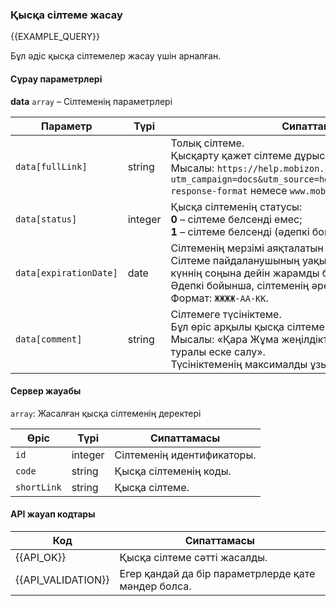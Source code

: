 ### Қысқа сілтеме жасау
{{EXAMPLE_QUERY}}

Бұл әдіс қысқа сілтемелер жасау үшін арналған.
#### Сұрау параметрлері

**data** `array` – Сілтеменің параметрлері

 Параметр             | Түрі    | Сипаттамасы
----------------------|---------|-----------
`data[fullLink]`      | string  | Толық сілтеме.<br>Қысқарту қажет сілтеме дұрыс URL форматында.<br>Мысалы: `https://help.mobizon.com/api-docs/sms-api?utm_campaign=docs&utm_source=help&utm_medium=test#server-response-format` немесе `www.mobizon.com`
`data[status]`        | integer | Қысқа сілтеменің статусы:<br>**0** – сілтеме белсенді емес;<br>**1** – сілтеме белсенді (әдепкі бойынша орнатылған).
`data[expirationDate]`| date    | Сілтеменің мерзімі аяқталатын күн.<br>Сілтеме пайдаланушының уақыт белдеуінде көрсетілген күннің соңына дейін жарамды болады.<br>Әдепкі бойынша, сілтеменің әрекет ету мерзімі шектеусіз.<br>Формат: `ЖЖЖЖ-АА-КК`.
`data[comment]`       | string  | Сілтемеге түсініктеме.<br>Бұл өріс арқылы қысқа сілтемені оңай табуға болады.<br>Мысалы: «Қара Жұма жеңілдіктері» немесе «Теріс баланс туралы еске салу».<br>Түсініктеменің максималды ұзындығы – 255 таңба.

#### Сервер жауабы
`array`: Жасалған қысқа сілтеменің деректері

Өріс        | Түрі    | Сипаттамасы
------------|---------|-------------
`id`        | integer | Сілтеменің идентификаторы.
`code`      | string  | Қысқа сілтеменің коды.
`shortLink` | string  | Қысқа сілтеме.


#### API жауап кодтары

Код | Сипаттамасы
----|----
{{API_OK}}         | Қысқа сілтеме сәтті жасалды.
{{API_VALIDATION}} | Егер қандай да бір параметрлерде қате мәндер болса.
